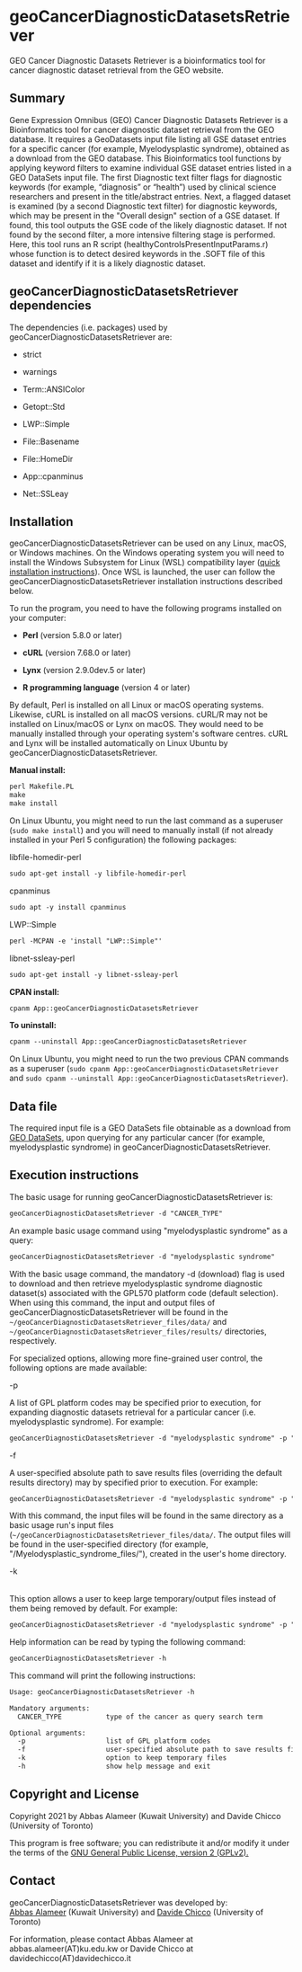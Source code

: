 # geoCancerDiagnosticDatasetsRetriever
GEO Cancer Diagnostic Datasets Retriever is a bioinformatics tool for cancer diagnostic dataset retrieval from the GEO website.
## Summary
<p>Gene Expression Omnibus (GEO) Cancer Diagnostic Datasets Retriever is a Bioinformatics tool for cancer diagnostic dataset retrieval from the GEO database. It requires a GeoDatasets input file listing all GSE dataset entries for a specific cancer (for example, Myelodysplastic syndrome), obtained as a download from the GEO database. This Bioinformatics tool functions by applying keyword filters to examine individual GSE dataset entries listed in a GEO DataSets input file. The first Diagnostic text filter flags for diagnostic keywords (for example, “diagnosis” or “health”) used by clinical science researchers and present in the title/abstract entries. Next, a flagged dataset is examined (by a second Diagnostic text filter) for diagnostic keywords, which may be present in the "Overall design" section of a GSE dataset. If found, this tool outputs the GSE code of the likely diagnostic dataset. If not found by the second filter, a more intensive filtering stage is performed. Here, this tool runs an R script (healthyControlsPresentInputParams.r) whose function is to detect desired keywords in the .SOFT file of this dataset and identify if it is a likely diagnostic dataset.</p>

## geoCancerDiagnosticDatasetsRetriever dependencies
The dependencies (i.e. packages) used by geoCancerDiagnosticDatasetsRetriever are:

<p><ul><li>strict</li></ul></p>
<p><ul><li>warnings</li></ul></p>
<p><ul><li>Term::ANSIColor</li></ul></p>
<p><ul><li>Getopt::Std</li></ul></p>
<p><ul><li>LWP::Simple</li></ul></p>
<p><ul><li>File::Basename</li></ul></p>
<p><ul><li>File::HomeDir</li></ul></p>
<p><ul><li>App::cpanminus</li></ul></p>
<p><ul><li>Net::SSLeay</li></ul></p>


## Installation
geoCancerDiagnosticDatasetsRetriever can be used on any Linux, macOS, or Windows machines. On the Windows operating system you will need to install the Windows Subsystem for Linux (WSL) compatibility layer (<a href="https://docs.microsoft.com/en-us/windows/wsl/install" target="_blank" rel="noopener noreferrer">quick installation instructions</a>). Once WSL is launched, the user can follow the geoCancerDiagnosticDatasetsRetriever installation instructions described below.

To run the program, you need to have the following programs installed on your computer:

<p><ul><li><b>Perl</b> (version 5.8.0 or later)</li></ul></p>
<p><ul><li><b>cURL</b> (version 7.68.0 or later)</li></ul></p>
<p><ul><li><b>Lynx</b> (version 2.9.0dev.5 or later)</li></ul></p>
<p><ul><li><b>R programming language</b> (version 4 or later)</li></ul></p>
By default, Perl is installed on all Linux or macOS operating systems. Likewise, cURL is installed on all macOS versions. cURL/R may not be installed on Linux/macOS or Lynx on macOS. They would need to be manually installed through your operating system's software centres. cURL and Lynx will be installed automatically on Linux Ubuntu by geoCancerDiagnosticDatasetsRetriever.
<p></p>

<b>Manual install:</b>
```diff
perl Makefile.PL
make
make install
```

On Linux Ubuntu, you might need to run the last command as a superuser
(`sudo make install`) and you will need to manually install (if not
already installed in your Perl 5 configuration) the following packages:

libfile-homedir-perl

```diff
sudo apt-get install -y libfile-homedir-perl
```
cpanminus

```diff
sudo apt -y install cpanminus
```
LWP::Simple

```diff
perl -MCPAN -e 'install "LWP::Simple"'
```

libnet-ssleay-perl

```diff
sudo apt-get install -y libnet-ssleay-perl
```

<b>CPAN install:</b>

```diff
cpanm App::geoCancerDiagnosticDatasetsRetriever
```

<b>To uninstall:</b>

```diff
cpanm --uninstall App::geoCancerDiagnosticDatasetsRetriever
```
On Linux Ubuntu, you might need to run the two previous CPAN commands as a superuser (`sudo cpanm App::geoCancerDiagnosticDatasetsRetriever` and `sudo cpanm --uninstall App::geoCancerDiagnosticDatasetsRetriever`).

## Data file
The required input file is a GEO DataSets file obtainable as a download  from <a href="https://www.ncbi.nlm.nih.gov/gds/" target="_blank" rel="noopener noreferrer">GEO DataSets</a>, upon querying for any particular cancer (for example, myelodysplastic syndrome) in geoCancerDiagnosticDatasetsRetriever.

## Execution instructions
The basic usage for running geoCancerDiagnosticDatasetsRetriever is:

```diff
geoCancerDiagnosticDatasetsRetriever -d "CANCER_TYPE"
```

An example basic usage command using "myelodysplastic syndrome" as a query: 

```diff
geoCancerDiagnosticDatasetsRetriever -d "myelodysplastic syndrome"
```
With the basic usage command, the mandatory -d (download) flag is used to download and then retrieve myelodysplastic syndrome diagnostic dataset(s) associated with the GPL570 platform code (default selection). When using this command, the input and output files of geoCancerDiagnosticDatasetsRetriever will be found in the `~/geoCancerDiagnosticDatasetsRetriever_files/data/` and `~/geoCancerDiagnosticDatasetsRetriever_files/results/` directories, respectively.

For specialized options, allowing more fine-grained user control, the following options are made available:

-p <list of GPL platform codes>

A list of GPL platform codes may be specified prior to execution, for expanding diagnostic datasets retrieval for a particular cancer (i.e. myelodysplastic syndrome). For example:

```diff
geoCancerDiagnosticDatasetsRetriever -d "myelodysplastic syndrome" -p "GPL570 GPL97 GPL96"
```

-f <user-specified absolute path to save results files>

A user-specified absolute path to save results files (overriding the default results directory) may by specified prior to execution. For example:

```diff
geoCancerDiagnosticDatasetsRetriever -d "myelodysplastic syndrome" -p "GPL570 GPL97 GPL96" -f "/Myelodysplastic_syndrome_files/"
```

With this command, the input files will be found in the same directory as a basic usage run's input files (`~/geoCancerDiagnosticDatasetsRetriever_files/data/`. The output files will be found in the user-specified directory (for example, "/Myelodysplastic_syndrome_files/"), created in the user's home directory.

-k <option to keep temporary files>

This option allows a user to keep large temporary/output files instead of them
being removed by default. For example:

```diff
geoCancerDiagnosticDatasetsRetriever -d "myelodysplastic syndrome" -p "GPL570 GPL97 GPL96" -f "/Myelodysplastic_syndrome_files/" -k
```

<p>Help information can be read by typing the following command:</p>

```diff
geoCancerDiagnosticDatasetsRetriever -h
```

<p>This command will print the following instructions:</p>

```diff
Usage: geoCancerDiagnosticDatasetsRetriever -h

Mandatory arguments:
  CANCER_TYPE           type of the cancer as query search term

Optional arguments:
  -p                    list of GPL platform codes
  -f                    user-specified absolute path to save results files
  -k                    option to keep temporary files
  -h                    show help message and exit
```

## Copyright and License

Copyright 2021 by Abbas Alameer (Kuwait University) and Davide Chicco (University of Toronto)

This program is free software; you can redistribute it and/or modify
it under the terms of the <a href="http://www.gnu.org/licenses/gpl-2.0-standalone.html" target="_blank" rel="noopener noreferrer">GNU General Public License, version 2 (GPLv2).</a>

## Contact
<p>geoCancerDiagnosticDatasetsRetriever was developed by:<br>
<a href="http://kuweb.ku.edu.kw/biosc/People/AcademicStaff/Dr.AbbasAlameer/index.htm" target="_blank" rel="noopener noreferrer">Abbas Alameer</a> (Kuwait University) and <a href="http://www.DavideChicco.it" target="_blank" rel="noopener noreferrer">Davide Chicco</a> (University of Toronto)</br>

For information, please contact Abbas Alameer at abbas.alameer(AT)ku.edu.kw or Davide Chicco at davidechicco(AT)davidechicco.it</p>
